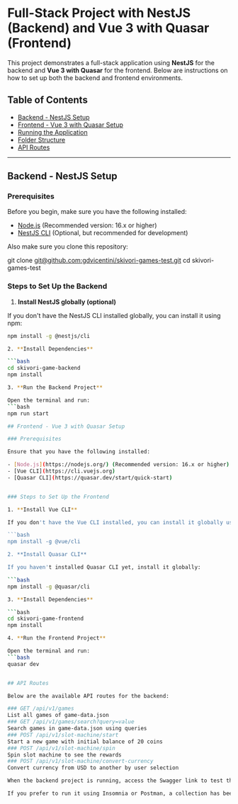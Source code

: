 # Full-Stack Project with NestJS (Backend) and Vue 3 with Quasar (Frontend)

This project demonstrates a full-stack application using **NestJS** for the backend and **Vue 3 with Quasar** for the frontend. Below are instructions on how to set up both the backend and frontend environments.

## Table of Contents

- [Backend - NestJS Setup](#backend---nestjs-setup)
- [Frontend - Vue 3 with Quasar Setup](#frontend---vue-3-with-quasar-setup)
- [Running the Application](#running-the-application)
- [Folder Structure](#folder-structure)
- [API Routes](#api-routes)

---

## Backend - NestJS Setup

### Prerequisites

Before you begin, make sure you have the following installed:

- [Node.js](https://nodejs.org/) (Recommended version: 16.x or higher)
- [NestJS CLI](https://nestjs.com/) (Optional, but recommended for development)

Also make sure you clone this repository:

git clone [git@github.com:gdvicentini/skivori-games-test.git](https://github.com/gdvicentini/skivori-games-test.git)
cd skivori-games-test

### Steps to Set Up the Backend

1. **Install NestJS globally (optional)**

  If you don't have the NestJS CLI installed globally, you can install it using npm:

  ```bash
  npm install -g @nestjs/cli

2. **Install Dependencies**
  
  ```bash
  cd skivori-game-backend
  npm install

3. **Run the Backend Project**
  
  Open the terminal and run:
  ```bash
  npm run start

## Frontend - Vue 3 with Quasar Setup

### Prerequisites

Ensure that you have the following installed:

- [Node.js](https://nodejs.org/) (Recommended version: 16.x or higher)
- [Vue CLI](https://cli.vuejs.org)
- [Quasar CLI](https://quasar.dev/start/quick-start)


### Steps to Set Up the Frontend

1. **Install Vue CLI**

  If you don't have the Vue CLI installed, you can install it globally using npm:

  ```bash
  npm install -g @vue/cli

2. **Install Quasar CLI**
  
  If you haven't installed Quasar CLI yet, install it globally:

  ```bash
  npm install -g @quasar/cli

3. **Install Dependencies**
  
  ```bash
  cd skivori-game-frontend
  npm install

4. **Run the Frontend Project**
  
  Open the terminal and run: 
  ```bash
  quasar dev


## API Routes

Below are the available API routes for the backend:

### GET /api/v1/games
List all games of game-data.json
### GET /api/v1/games/search?query=value
Search games in game-data.json using queries
### POST /api/v1/slot-machine/start
Start a new game with initial balance of 20 coins
### POST /api/v1/slot-machine/spin
Spin slot machine to see the rewards
### POST /api/v1/slot-machine/convert-currency
Convert currency from USD to another by user selection

When the backend project is running, access the Swagger link to test the routes more easily: [Skivori Game Swagger Docs](http://localhost:3000/api/v1/docs)

If you prefer to run it using Insomnia or Postman, a collection has been created and attached to the project. Just download it and import it into them.